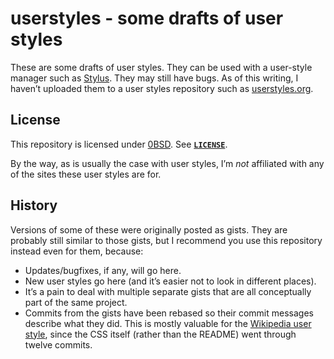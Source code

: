 # userstyles - some drafts of user styles

These are some drafts of user styles. They can be used with a user-style
manager such as [Stylus](https://add0n.com/stylus.html). They may still have
bugs. As of this writing, I haven&rsquo;t uploaded them to a user styles
repository such as [userstyles.org](https://userstyles.org/).

## License

This repository is licensed under [0BSD](https://spdx.org/licenses/0BSD.html).
See [**`LICENSE`**](LICENSE).

By the way, as is usually the case with user styles, I&rsquo;m *not* affiliated
with any of the sites these user styles are for.

## History

Versions of some of these were originally posted as gists. They are probably
still similar to those gists, but I recommend you use this repository instead
even for them, because:

- Updates/bugfixes, if any, will go here.
- New user styles go here (and it&rsquo;s easier not to look in different
  places).
- It&rsquo;s a pain to deal with multiple separate gists that are all
  conceptually part of the same project.
- Commits from the gists have been rebased so their commit messages describe
  what they did. This is mostly valuable for the [Wikipedia user
  style](wikipedia.org/), since the CSS itself (rather than the README) went
  through twelve commits.
